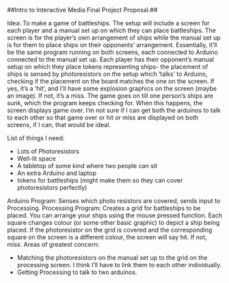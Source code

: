 ##Intro to Interactive Media Final Project Proposal.##

Idea: 
To make a game of battleships. The setup will include a screen for each player and a manual set up on which they can place battleships.
The screen is for the player’s own arrangement of ships while the manual set up is for them to place ships on their opponents’ arrangement. 
Essentially, it’ll be the same program running on both screens, each connected to Arduino connected to the manual set up. Each player has their opponent’s manual setup on which they place tokens representing ships- the placement of ships is sensed by photoresistors on the setup which ‘talks’ to Arduino, checking if the placement on the board matches the one on the screen. If yes, it’s a ‘hit’, and I’ll have some explosion graphics on the screen (maybe an image). If not, it’s a miss. The game goes on till one person’s ships are sunk, which the program keeps checking for. When this happens, the screen displays game over. 
I’m not sure if I can get both the arduinos to talk to each other so that game over or hit or miss are displayed on both screens, if I can, that would be ideal.

List of things I need:
- Lots of Photoresistors
- Well-lit space
- A tabletop of some kind where two people can sit
- An extra Arduino and laptop 
- tokens for battleships (might make them so they can cover photoresistors perfectly)

Arduino Program:
Senses which photo resistors are covered, sends input to Processing.
Processing Program:
Creates a grid for battleships to be placed. You can arrange your ships using the mouse pressed function. Each square changes colour (or some other basic graphic) to depict a ship being placed. If the photoresistor on the grid is covered and the corresponding square on the screen is a different colour, the screen will say hit. If not, miss. 
Areas of greatest concern:
-	Matching the photoresistors on the manual set up to the grid on the processing screen. I think I’ll have to link them to each other individually.
-	Getting Processing to talk to two arduinos. 



